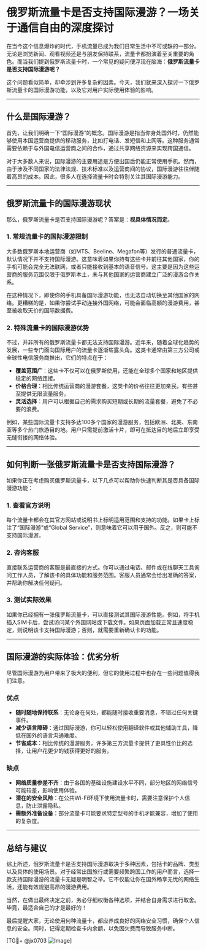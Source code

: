 # 俄罗斯流量卡是否支持国际漫游？一场关于通信自由的深度探讨

在当今这个信息爆炸的时代，手机流量已成为我们日常生活中不可或缺的一部分。无论是浏览新闻、观看视频还是与朋友保持联系，流量卡都扮演着至关重要的角色。而当我们提到俄罗斯流量卡时，一个常见的疑问便浮现在脑海：**俄罗斯流量卡是否支持国际漫游呢？**

这个问题看似简单，却牵涉到许多复杂的因素。今天，我们就来深入探讨一下俄罗斯流量卡的国际漫游功能，以及它对用户实际使用体验的影响。

---

## **什么是国际漫游？**

首先，让我们明确一下“国际漫游”的概念。国际漫游是指当你身处国外时，仍然能够使用本国运营商提供的移动服务，比如打电话、发短信和上网等。这种服务通常需要依赖于与外国电信运营商之间的合作，通过共享网络资源来实现跨国通信。

对于大多数人来说，国际漫游的主要用途是方便出国后仍能正常使用手机。然而，由于涉及不同国家的法律法规、技术标准以及运营商间的协议，国际漫游往往伴随着高昂的成本。因此，很多人在选择流量卡时会特别关注其国际漫游能力。

---

## **俄罗斯流量卡的国际漫游现状**

那么，俄罗斯流量卡是否支持国际漫游呢？答案是：**视具体情况而定**。

### **1. 常规流量卡的国际漫游限制**
大多数俄罗斯本地运营商（如MTS、Beeline、Megafon等）发行的普通流量卡，默认情况下并不支持国际漫游。这意味着如果你持有这些卡并前往其他国家，你的手机可能会完全无法联网，或者只能接收到基本的语音信号。这主要是因为这些运营商的服务范围仅限于俄罗斯本土，未与其他国家的运营商建立广泛的漫游合作关系。

在这种情况下，即使你的手机具备国际漫游功能，也无法自动切换至其他国家的网络。更糟糕的是，如果你尝试手动连接外国网络，可能会面临高额的漫游费用，甚至被收取天价的国际数据费。

### **2. 特殊流量卡的国际漫游优势**
不过，并非所有的俄罗斯流量卡都无法支持国际漫游。近年来，随着全球化趋势的发展，一些专门面向国际用户的流量卡逐渐崭露头角。这类卡通常由第三方公司或全球性电信服务商推出，它们的特点在于：

- **覆盖范围广**：这些卡不仅可以在俄罗斯使用，还能在全球多个国家和地区提供稳定的网络连接。
- **价格合理**：相比传统运营商的漫游套餐，这类卡的价格往往更加亲民，有些甚至提供无限流量服务。
- **灵活选择**：用户可以根据自己的需求购买短期或长期的流量套餐，避免了不必要的浪费。

例如，某些国际流量卡支持多达100多个国家的漫游服务，包括欧洲、北美、东南亚等多个热门旅游目的地。用户只需提前激活卡片，即可在抵达目的地后立即享受无缝衔接的网络体验。

---

## **如何判断一张俄罗斯流量卡是否支持国际漫游？**

如果你正在考虑购买俄罗斯流量卡，以下几点可以帮助你快速判断其是否具备国际漫游功能：

### **1. 查看官方说明**
每个流量卡都会在其官方网站或说明书上标明适用范围和支持的功能。如果卡上标注了“国际漫游”或“Global Service”，则意味着它可以用于国外。反之，则可能不支持国际漫游。

### **2. 咨询客服**
直接联系运营商的客服是最直接的方式。你可以通过电话、邮件或在线聊天工具询问工作人员，了解该卡的具体功能和服务范围。客服人员通常会给出准确的答案，并帮助你解决任何疑问。

### **3. 测试实际效果**
如果你已经拥有一张俄罗斯流量卡，可以直接测试其国际漫游性能。例如，将手机插入SIM卡后，尝试访问某个外国网站或下载文件。如果页面加载正常且速度稳定，则说明该卡支持国际漫游；否则，就需要重新确认卡的功能。

---

## **国际漫游的实际体验：优劣分析**

尽管国际漫游为用户带来了极大的便利，但它的使用过程中也存在一些问题值得我们注意。

### **优点**
- **随时随地保持联系**：无论身在何处，都能随时接收重要消息，不错过任何关键事件。
- **减少语言障碍**：通过国际漫游，你可以轻松使用翻译软件或其他辅助工具，降低在国外的语言沟通难度。
- **节省成本**：相比传统的漫游服务，许多第三方流量卡提供了更具性价比的选择，让用户花更少的钱获得更好的服务。

### **缺点**
- **网络质量参差不齐**：由于各国的基础设施建设水平不同，部分地区的网络信号可能较差，影响使用体验。
- **潜在的安全风险**：在公共Wi-Fi环境下使用流量卡时，需要注意保护个人信息，防止泄露隐私。
- **需额外准备设备**：部分流量卡可能要求特定型号的手机才能兼容，增加了使用的复杂度。

---

## **总结与建议**

综上所述，俄罗斯流量卡是否支持国际漫游取决于多种因素，包括卡的品牌、类型以及具体的使用场景。对于经常出国旅行或需要频繁跨国工作的用户而言，选择一款支持国际漫游的流量卡无疑是明智之举。它不仅能让你在国外畅享无忧的网络生活，还能有效规避高昂的漫游费用。

当然，在做出最终决定之前，务必仔细权衡各种选项，并结合自身需求进行取舍。毕竟，最适合自己的才是最好的！

最后提醒大家，无论使用何种流量卡，都应养成良好的网络安全习惯，确保个人信息的安全。同时，记得定期检查卡内余额，以免因欠费而导致服务中断。

[TG💪+ @jx0703 ![Image](https://github.com/user-attachments/assets/dbca1d08-cadb-493c-b0ec-ad6f7a83f270)]